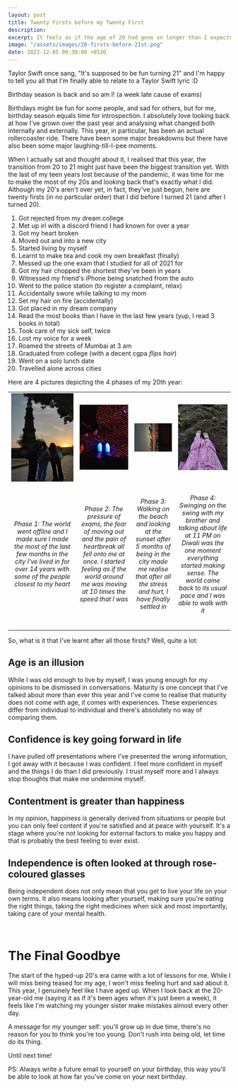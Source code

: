 ```yaml
---
layout: post
title: Twenty Firsts before my Twenty First
description: 
excerpt: It feels as if the age of 20 had gone on longer than I expected it to go. With some major changes taking place in my life this year, I have compiled a list of 20 things that I did or those that happened with me for the first time while I was 20 years old.  
image: "/assets/images/20-firsts-before-21st.png"
date: 2022-12-05 00:30:00 +0530
---
```


Taylor Swift once sang, "It's supposed to be fun turning 21" and I'm happy to tell you all that I'm finally able to relate to a Taylor Swift lyric :D

Birthday season is back and so am I! (a week late cause of exams)

Birthdays might be fun for some people, and sad for others, but for me, birthday season equals time for introspection. I absolutely love looking back at how I've grown over the past year and analysing what changed both internally and externally. This year, in particular, has been an actual rollercoaster ride. There have been some major breakdowns but there have also been some major laughing-till-I-pee moments. 

When I actually sat and thought about it, I realised that this year, the transition from 20 to 21 might just have been the biggest transition yet. With the last of my teen years lost because of the pandemic, it was time for me to make the most of my 20s and looking back that's exactly what I did. Although my 20's aren't over yet, in fact, they've just begun, here are twenty firsts (in no particular order) that I did before I turned 21 (and after I turned 20).

1. Got rejected from my dream college
2. Met up irl with a discord friend I had known for over a year
3. Got my heart broken
4. Moved out and into a new city
5. Started living by myself 
6. Learnt to make tea and cook my own breakfast (finally)
7. Messed up the one exam that I studied for all of 2021 for
8. Got my hair chopped the shortest they've been in years
9. Witnessed my friend's iPhone being snatched from the auto 
10. Went to the police station (to register a complaint, relax)
11. Accidentally swore while talking to my mom
12. Set my hair on fire (accidentally)
13. Got placed in my dream company
14. Read the most books than I have in the last few years (yup, I read 3 books in total)
15. Took care of my sick self, twice
16. Lost my voice for a week
17. Roamed the streets of Mumbai at 3 am
18. Graduated from college (with a decent cgpa *flips hair*)
19. Went on a solo lunch date
20. Travelled alone across cities

Here are 4 pictures depicting the 4 phases of my 20th year:
<center>
<table>
<tbody>
<tr>
<td align="center">
<img src="/assets/images/qutub-minar.jpg" height="200 px" width="3000 px">
</td>
<td align="center">
<img src="/assets/images/feeling-out-of-place.jpg"> </td>
<td align="center">
<img src="/assets/images/sunset-at-the-beach.jpg"> </td>
<td align="center">
<img src="/assets/images/moving-on.jpg"> </td>
</tr>
<tr>
<td align="center"> <i> <h6> Phase 1: The world went offline and I made sure I made the most of the last few months in the city I've lived in for over 14 years with some of the people closest to my heart </h6> </i></td>
<td align="center"> <i> <h6> Phase 2: The pressure of exams, the fear of moving out and the pain of heartbreak all fell onto me at once. I started feeling as if the world around me was moving at 10 times the speed that I was </h6> </i> </td>
<td align="center"> <i> <h6> Phase 3: Walking on the beach and looking at the sunset after 5 months of being in the city made me realise that after all the stress and hurt, I have finally settled in  </h6> </i> </td>
<td align="center"> <i> <h6> Phase 4: Swinging on the swing with my brother and talking about life at 11 PM on Diwali was the one moment everything started making sense. The world came back to its usual pace and I was able to walk with it </h6> </i> </td>
</tr>
</tbody>
</table>
</center>


So, what is it that I've learnt after all those firsts? Well, quite a lot:

## Age is an illusion
While I was old enough to live by myself, I was young enough for my opinions to be dismissed in conversations. Maturity is one concept that I've talked about more than ever this year and I've come to realise that maturity does not come with age, it comes with experiences. These experiences differ from individual to individual and there's absolutely no way of comparing them. 

## Confidence is key going forward in life
I have pulled off presentations where I've presented the wrong information, I got away with it because I was confident. I feel more confident in myself and the things I do than I did previously. I trust myself more and I always stop thoughts that make me undermine myself. 

## Contentment is greater than happiness
In my opinion, happiness is generally derived from situations or people but you can only feel content if you're satisfied and at peace with yourself. It's a stage where you're not looking for external factors to make you happy and that is probably the best feeling to ever exist.

## Independence is often looked at through rose-coloured glasses
Being independent does not only mean that you get to live your life on your own terms. It also means looking after yourself, making sure you're eating the right things, taking the right medicines when sick and most importantly, taking care of your mental health.

<br>

# The Final Goodbye
The start of the hyped-up 20's era came with a lot of lessons for me. While I will miss being teased for my age, I won't miss feeling hurt and sad about it. This year, I genuinely feel like I have aged up. When I look back at the 20-year-old me (saying it as if it's been ages when it's just been a week), it feels like I'm watching my younger sister make mistakes almost every other day. 

A message for my younger self: you'll grow up in due time, there's no reason for you to think you're too young. Don't rush into being old, let time do its thing.

Until next time!

PS: Always write a future email to yourself on your birthday, this way you'll be able to look at how far you've come on your next birthday.





